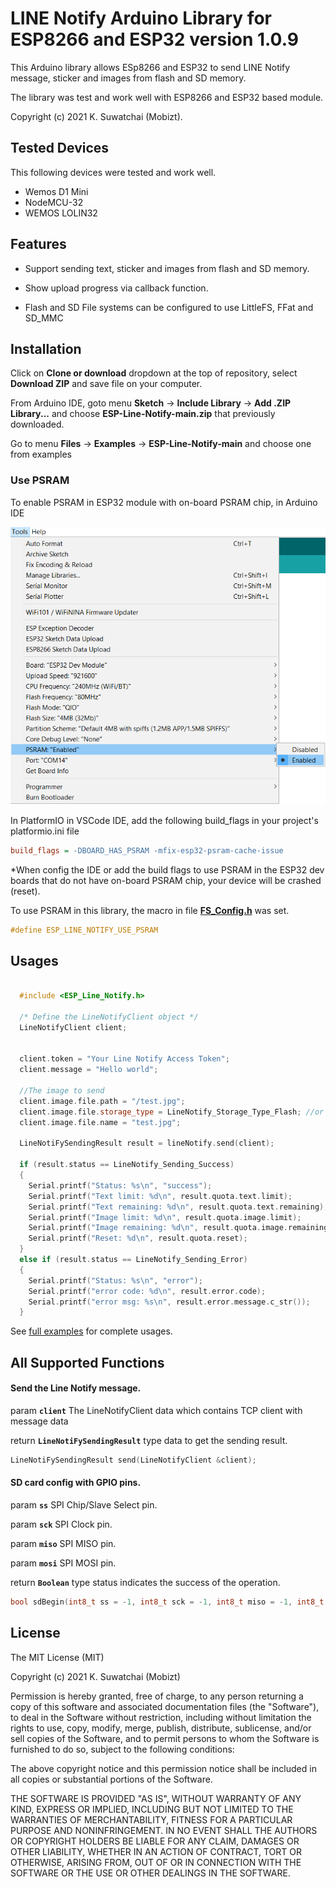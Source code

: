 # LINE Notify Arduino Library for ESP8266 and ESP32 version 1.0.9

This Arduino library allows ESp8266 and ESP32 to send LINE Notify message, sticker and images from flash and SD memory.

The library was test and work well with ESP8266 and ESP32 based module.

Copyright (c) 2021 K. Suwatchai (Mobizt).


## Tested Devices

This following devices were tested and work well.

 * Wemos D1 Mini
 * NodeMCU-32
 * WEMOS LOLIN32


 
## Features

* Support sending text, sticker and images from flash and SD memory.

* Show upload progress via callback function.

* Flash and SD File systems can be configured to use LittleFS, FFat and SD_MMC



## Installation


Click on **Clone or download** dropdown at the top of repository, select **Download ZIP** and save file on your computer.

From Arduino IDE, goto menu **Sketch** -> **Include Library** -> **Add .ZIP Library...** and choose **ESP-Line-Notify-main.zip** that previously downloaded.

Go to menu **Files** -> **Examples** -> **ESP-Line-Notify-main** and choose one from examples


### Use PSRAM


To enable PSRAM in ESP32 module with on-board PSRAM chip, in Arduino IDE

![Enable PSRAM in ESP32](/media/images/ESP32-PSRAM.png)


In PlatformIO in VSCode IDE, add the following build_flags in your project's platformio.ini file

```ini
build_flags = -DBOARD_HAS_PSRAM -mfix-esp32-psram-cache-issue
```

*When config the IDE or add the build flags to use PSRAM in the ESP32 dev boards that do not have on-board PSRAM chip, your device will be crashed (reset).


To use PSRAM in this library, the macro in file [**FS_Config.h**](src/FS_Config.h) was set.

```cpp
#define ESP_LINE_NOTIFY_USE_PSRAM
```



## Usages

```Cpp

  #include <ESP_Line_Notify.h>

  /* Define the LineNotifyClient object */
  LineNotifyClient client;


  client.token = "Your Line Notify Access Token";
  client.message = "Hello world";

  //The image to send
  client.image.file.path = "/test.jpg";
  client.image.file.storage_type = LineNotify_Storage_Type_Flash; //or LineNotify_Storage_Type_SD
  client.image.file.name = "test.jpg";

  LineNotiFySendingResult result = lineNotify.send(client);

  if (result.status == LineNotify_Sending_Success)
  {
    Serial.printf("Status: %s\n", "success");
    Serial.printf("Text limit: %d\n", result.quota.text.limit);
    Serial.printf("Text remaining: %d\n", result.quota.text.remaining);
    Serial.printf("Image limit: %d\n", result.quota.image.limit);
    Serial.printf("Image remaining: %d\n", result.quota.image.remaining);
    Serial.printf("Reset: %d\n", result.quota.reset);
  }
  else if (result.status == LineNotify_Sending_Error)
  {
    Serial.printf("Status: %s\n", "error");
    Serial.printf("error code: %d\n", result.error.code);
    Serial.printf("error msg: %s\n", result.error.message.c_str());
  }

```


See [full examples](/examples) for complete usages.



## All Supported Functions


#### Send the Line Notify message.

param **`client`** The LineNotifyClient data which contains TCP client with message data

return **`LineNotiFySendingResult`** type data to get the sending result.

```C++
LineNotiFySendingResult send(LineNotifyClient &client);
```




#### SD card config with GPIO pins.

param **`ss`** SPI Chip/Slave Select pin.

param **`sck`** SPI Clock pin.

param **`miso`** SPI MISO pin.

param **`mosi`** SPI MOSI pin.

return **`Boolean`** type status indicates the success of the operation.

```C++
bool sdBegin(int8_t ss = -1, int8_t sck = -1, int8_t miso = -1, int8_t mosi = -1);
```

   



## License

The MIT License (MIT)

Copyright (c) 2021 K. Suwatchai (Mobizt)


Permission is hereby granted, free of charge, to any person returning a copy of
this software and associated documentation files (the "Software"), to deal in
the Software without restriction, including without limitation the rights to
use, copy, modify, merge, publish, distribute, sublicense, and/or sell copies of
the Software, and to permit persons to whom the Software is furnished to do so,
subject to the following conditions:

The above copyright notice and this permission notice shall be included in all
copies or substantial portions of the Software.

THE SOFTWARE IS PROVIDED "AS IS", WITHOUT WARRANTY OF ANY KIND, EXPRESS OR
IMPLIED, INCLUDING BUT NOT LIMITED TO THE WARRANTIES OF MERCHANTABILITY, FITNESS
FOR A PARTICULAR PURPOSE AND NONINFRINGEMENT. IN NO EVENT SHALL THE AUTHORS OR
COPYRIGHT HOLDERS BE LIABLE FOR ANY CLAIM, DAMAGES OR OTHER LIABILITY, WHETHER
IN AN ACTION OF CONTRACT, TORT OR OTHERWISE, ARISING FROM, OUT OF OR IN
CONNECTION WITH THE SOFTWARE OR THE USE OR OTHER DEALINGS IN THE SOFTWARE.

